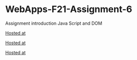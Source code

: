 # WebApps-F21-Assignment-6
Assignment introduction Java Script and DOM

[Hosted at](https://44-563-webapps-f21.github.io/webapps-f21-assignment-6-krish11189/pass.html)

[Hosted at](https://44-563-webapps-f21.github.io/webapps-f21-assignment-6-krish11189/arithmetic.html)

[Hosted at](https://44-563-webapps-f21.github.io/webapps-f21-assignment-6-krish11189/car.html)